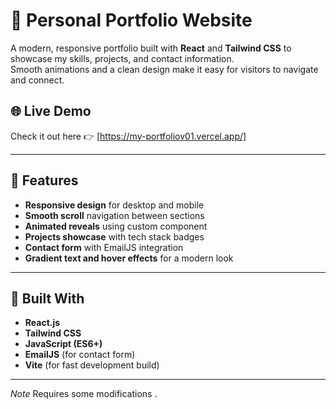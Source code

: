 # 💼 Personal Portfolio Website

A modern, responsive portfolio built with **React** and **Tailwind CSS** to showcase my skills, projects, and contact information.  
Smooth animations and a clean design make it easy for visitors to navigate and connect.

## 🌐 Live Demo
Check it out here 👉 [https://my-portfoliov01.vercel.app/]

---

## 🚀 Features
- **Responsive design** for desktop and mobile
- **Smooth scroll** navigation between sections
- **Animated reveals** using custom component
- **Projects showcase** with tech stack badges
- **Contact form** with EmailJS integration
- **Gradient text and hover effects** for a modern look

---

## 🧰 Built With
- **React.js**
- **Tailwind CSS**
- **JavaScript (ES6+)**
- **EmailJS** (for contact form)
- **Vite** (for fast development build)

---
*Note* Requires some modifications .
